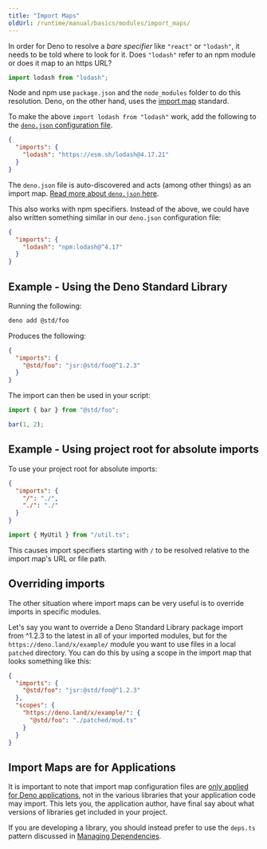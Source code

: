 ```yaml
---
title: "Import Maps"
oldUrl: /runtime/manual/basics/modules/import_maps/
---
```


In order for Deno to resolve a _bare specifier_ like `"react"` or `"lodash"`, it
needs to be told where to look for it. Does `"lodash"` refer to an npm module or
does it map to an https URL?

```ts
import lodash from "lodash";
```

Node and npm use `package.json` and the `node_modules` folder to do this
resolution. Deno, on the other hand, uses the
[import map](https://github.com/WICG/import-maps) standard.

To make the above `import lodash from "lodash"` work, add the following to the
[`deno.json` configuration file](../getting_started/configuration_file.md).

```json
{
  "imports": {
    "lodash": "https://esm.sh/lodash@4.17.21"
  }
}
```

The `deno.json` file is auto-discovered and acts (among other things) as an
import map.
[Read more about `deno.json` here](../getting_started/configuration_file.md).

This also works with npm specifiers. Instead of the above, we could have also
written something similar in our `deno.json` configuration file:

```json
{
  "imports": {
    "lodash": "npm:lodash@^4.17"
  }
}
```

## Example - Using the Deno Standard Library

Running the following:

```bash
deno add @std/foo
```

Produces the following:

```json title="deno.json"
{
  "imports": {
    "@std/foo": "jsr:@std/foo@^1.2.3"
  }
}
```

The import can then be used in your script:

```ts title="bar.ts"
import { bar } from "@std/foo";

bar(1, 2);
```

## Example - Using project root for absolute imports

To use your project root for absolute imports:

```json title="deno.json"
{
  "imports": {
    "/": "./",
    "./": "./"
  }
}
```

```ts title="main.ts"
import { MyUtil } from "/util.ts";
```

This causes import specifiers starting with `/` to be resolved relative to the
import map's URL or file path.

## Overriding imports

The other situation where import maps can be very useful is to override imports
in specific modules.

Let's say you want to override a Deno Standard Library package import from
^1.2.3 to the latest in all of your imported modules, but for the
`https://deno.land/x/example/` module you want to use files in a local `patched`
directory. You can do this by using a scope in the import map that looks
something like this:

```json
{
  "imports": {
    "@std/foo": "jsr:@std/foo@^1.2.3"
  },
  "scopes": {
    "https://deno.land/x/example/": {
      "@std/foo": "./patched/mod.ts"
    }
  }
}
```

## Import Maps are for Applications

It is important to note that import map configuration files are
[only applied for Deno applications][scope], not in the various libraries that
your application code may import. This lets you, the application author, have
final say about what versions of libraries get included in your project.

If you are developing a library, you should instead prefer to use the `deps.ts`
pattern discussed in [Managing Dependencies].

[scope]: https://github.com/WICG/import-maps#scope
[Managing Dependencies]: ../../tutorials/manage_dependencies.md
